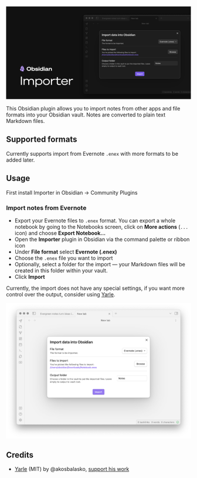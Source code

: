 ![Obsidian Importer screenshot](/images/social.png)

This Obsidian plugin allows you to import notes from other apps and file formats into your Obsidian vault. Notes are converted to plain text Markdown files.

## Supported formats

Currently supports import from Evernote `.enex` with more formats to be added later.

## Usage

First install Importer in Obsidian → Community Plugins

### Import notes from Evernote

- Export your Evernote files to `.enex` format. You can export a whole notebook by going to the Notebooks screen, click on **More actions** (`...` icon) and choose **Export Notebook...** 
- Open the **Importer** plugin in Obsidian via the command palette or ribbon icon
- Under **File format** select **Evernote (.enex)**
- Choose the `.enex` file you want to import
- Optionally, select a folder for the import — your Markdown files will be created in this folder within your vault.
- Click **Import**

Currently, the import does not have any special settings, if you want more control over the output, consider using [Yarle](https://github.com/akosbalasko/yarle).

![Obsidian Importer screenshot](/images/screenshot.png)

## Credits

- [Yarle](https://github.com/akosbalasko/yarle) (MIT) by @akosbalasko, [support his work ](https://www.buymeacoffee.com/akosbalasko) 
